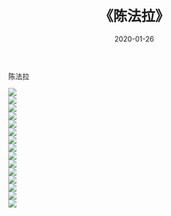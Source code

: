 ﻿---
layout: post
title:  《陈法拉》
date:   2020-01-26
img: http://pic.660000.xyz/1:/壁纸/明星魅力/华人明星/陈法拉/000.jpg
categories: [美女, 清纯, 唯美]
---

陈法拉

 ![](http://pic.660000.xyz/1:/壁纸/明星魅力/华人明星/陈法拉/001.jpg) <br>![](http://pic.660000.xyz/1:/壁纸/明星魅力/华人明星/陈法拉/002.jpg) <br>![](http://pic.660000.xyz/1:/壁纸/明星魅力/华人明星/陈法拉/003.jpg) <br>![](http://pic.660000.xyz/1:/壁纸/明星魅力/华人明星/陈法拉/004.jpg) <br>![](http://pic.660000.xyz/1:/壁纸/明星魅力/华人明星/陈法拉/005.jpg) <br>![](http://pic.660000.xyz/1:/壁纸/明星魅力/华人明星/陈法拉/006.jpg) <br>![](http://pic.660000.xyz/1:/壁纸/明星魅力/华人明星/陈法拉/007.jpg) <br>![](http://pic.660000.xyz/1:/壁纸/明星魅力/华人明星/陈法拉/008.jpg) <br>![](http://pic.660000.xyz/1:/壁纸/明星魅力/华人明星/陈法拉/009.jpg) <br>![](http://pic.660000.xyz/1:/壁纸/明星魅力/华人明星/陈法拉/010.jpg) <br>![](http://pic.660000.xyz/1:/壁纸/明星魅力/华人明星/陈法拉/011.jpg) <br>![](http://pic.660000.xyz/1:/壁纸/明星魅力/华人明星/陈法拉/012.jpg) <br>![](http://pic.660000.xyz/1:/壁纸/明星魅力/华人明星/陈法拉/013.jpg) <br>![](http://pic.660000.xyz/1:/壁纸/明星魅力/华人明星/陈法拉/014.jpg) <br>![](http://pic.660000.xyz/1:/壁纸/明星魅力/华人明星/陈法拉/015.jpg) <br>
